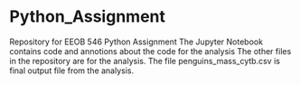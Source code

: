 # Python_Assignment
Repository for EEOB 546 Python Assignment 
The Jupyter Notebook contains code and annotions about the code for the analysis
The other files in the repository are for the analysis.
The file penguins_mass_cytb.csv is final output file from the analysis. 
